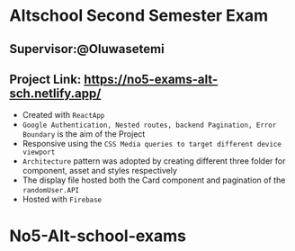  # Altschool Second Semester Exam

 ## Supervisor:@Oluwasetemi
 ## Project Link: https://no5-exams-alt-sch.netlify.app/

- Created with `ReactApp`
- `Google Authentication, Nested routes, backend Pagination, Error Boundary` is the aim of the Project
- Responsive using the `CSS Media queries to target different device viewport`
- `Architecture` pattern was adopted by creating different three folder for component, asset and styles respectively
- The display file hosted both the Card component and pagination of the `randomUser.API`
- Hosted with `Firebase`
 
 
# No5-Alt-school-exams
